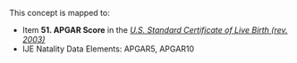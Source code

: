This concept is mapped to:
* Item **51. APGAR Score** in the *[U.S. Standard Certificate of Live Birth (rev. 2003)](https://www.cdc.gov/nchs/data/dvs/birth11-03final-ACC.pdf)*
* IJE Natality Data Elements: APGAR5, APGAR10

